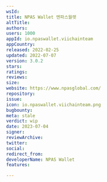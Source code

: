 ```yaml
---
wsId: 
title: NPAS Wallet 엔파스월렛
altTitle: 
authors: 
users: 1000
appId: io.npaswallet.viichainteam
appCountry: 
released: 2022-02-25
updated: 2022-07-07
version: 3.0.2
stars: 
ratings: 
reviews: 
size: 
website: https://www.npasglobal.com/
repository: 
issue: 
icon: io.npaswallet.viichainteam.png
bugbounty: 
meta: stale
verdict: wip
date: 2023-07-04
signer: 
reviewArchive: 
twitter: 
social: 
redirect_from: 
developerName: NPAS Wallet
features: 

---
```



